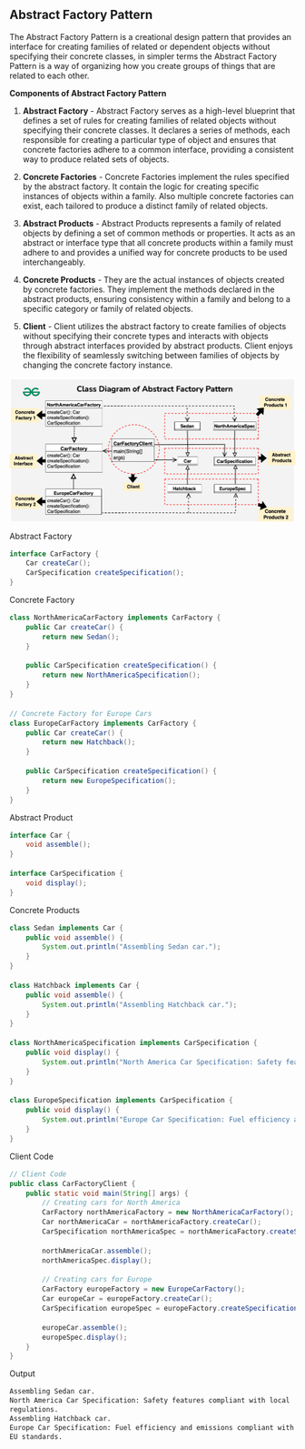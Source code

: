 ## Abstract Factory Pattern

The Abstract Factory Pattern is a creational design pattern that provides an interface for creating families of related or dependent objects without specifying their concrete classes, in simpler terms the Abstract Factory Pattern is a way of organizing how you create groups of things that are related to each other.

**Components of Abstract Factory Pattern**
1. **Abstract Factory** - Abstract Factory serves as a high-level blueprint that defines a set of rules for creating families of related objects without specifying their concrete classes. It declares a series of methods, each responsible for creating a particular type of object and ensures that concrete factories adhere to a common interface, providing a consistent way to produce related sets of objects.

2. **Concrete Factories** - Concrete Factories implement the rules specified by the abstract factory. It contain the logic for creating specific instances of objects within a family. Also multiple concrete factories can exist, each tailored to produce a distinct family of related objects.

3. **Abstract Products** - Abstract Products represents a family of related objects by defining a set of common methods or properties. It acts as an abstract or interface type that all concrete products within a family must adhere to and provides a unified way for concrete products to be used interchangeably.

4. **Concrete Products** - They are the actual instances of objects created by concrete factories. They implement the methods declared in the abstract products, ensuring consistency within a family and belong to a specific category or family of related objects.

5. **Client** - Client utilizes the abstract factory to create families of objects without specifying their concrete types and interacts with objects through abstract interfaces provided by abstract products. Client enjoys the flexibility of seamlessly switching between families of objects by changing the concrete factory instance.

![alt text](abstract-factory-pattern.png)

Abstract Factory
```java
interface CarFactory {
    Car createCar();
    CarSpecification createSpecification();
}
```

Concrete Factory
```java
class NorthAmericaCarFactory implements CarFactory {
    public Car createCar() {
        return new Sedan();
    }

    public CarSpecification createSpecification() {
        return new NorthAmericaSpecification();
    }
}

// Concrete Factory for Europe Cars
class EuropeCarFactory implements CarFactory {
    public Car createCar() {
        return new Hatchback();
    }

    public CarSpecification createSpecification() {
        return new EuropeSpecification();
    }
}
```

Abstract Product
```java
interface Car {
    void assemble();
}

interface CarSpecification {
    void display();
}
```

Concrete Products
```java
class Sedan implements Car {
    public void assemble() {
        System.out.println("Assembling Sedan car.");
    }
}

class Hatchback implements Car {
    public void assemble() {
        System.out.println("Assembling Hatchback car.");
    }
}

class NorthAmericaSpecification implements CarSpecification {
    public void display() {
        System.out.println("North America Car Specification: Safety features compliant with local regulations.");
    }
}

class EuropeSpecification implements CarSpecification {
    public void display() {
        System.out.println("Europe Car Specification: Fuel efficiency and emissions compliant with EU standards.");
    }
}
```

Client Code
```java
// Client Code
public class CarFactoryClient {
    public static void main(String[] args) {
        // Creating cars for North America
        CarFactory northAmericaFactory = new NorthAmericaCarFactory();
        Car northAmericaCar = northAmericaFactory.createCar();
        CarSpecification northAmericaSpec = northAmericaFactory.createSpecification();

        northAmericaCar.assemble();
        northAmericaSpec.display();

        // Creating cars for Europe
        CarFactory europeFactory = new EuropeCarFactory();
        Car europeCar = europeFactory.createCar();
        CarSpecification europeSpec = europeFactory.createSpecification();

        europeCar.assemble();
        europeSpec.display();
    }
}
```

Output
```
Assembling Sedan car.
North America Car Specification: Safety features compliant with local regulations.
Assembling Hatchback car.
Europe Car Specification: Fuel efficiency and emissions compliant with EU standards.
```